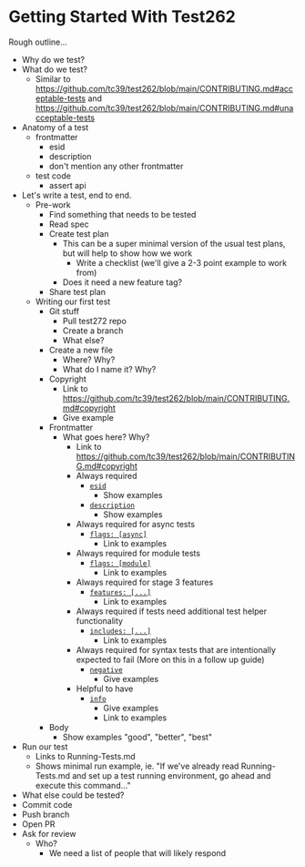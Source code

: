 # Getting Started With Test262


Rough outline...


- Why do we test?
- What do we test? 
  - Similar to https://github.com/tc39/test262/blob/main/CONTRIBUTING.md#acceptable-tests and https://github.com/tc39/test262/blob/main/CONTRIBUTING.md#unacceptable-tests
- Anatomy of a test
  - frontmatter
    - esid
    - description
    - don't mention any other frontmatter
  - test code
    - assert api
- Let's write a test, end to end.
  - Pre-work
    - Find something that needs to be tested
    - Read spec
    - Create test plan
      - This can be a super minimal version of the usual test plans, but will help to show how we work
        - Write a checklist (we'll give a 2-3 point example to work from)
      - Does it need a new feature tag?
    - Share test plan
  - Writing our first test
    - Git stuff
      - Pull test272 repo
      - Create a branch
      - What else?
    - Create a new file
      - Where? Why?
      - What do I name it? Why?
    - Copyright
      - Link to https://github.com/tc39/test262/blob/main/CONTRIBUTING.md#copyright
      - Give example
    - Frontmatter
      - What goes here? Why?
        - Link to https://github.com/tc39/test262/blob/main/CONTRIBUTING.md#copyright
        - Always required
          - [`esid`](https://github.com/tc39/test262/blob/main/CONTRIBUTING.md#esid)
            - Show examples
          - [`description`](https://github.com/tc39/test262/blob/main/CONTRIBUTING.md#description)
            - Show examples
        - Always required for async tests
          - [`flags: [async]`](https://github.com/tc39/test262/blob/main/CONTRIBUTING.md#flags)
            - Link to examples
        - Always required for module tests
          - [`flags: [module]`](https://github.com/tc39/test262/blob/main/CONTRIBUTING.md#flags)
            - Link to examples
        - Always required for stage 3 features
          - [`features: [...]`](https://github.com/tc39/test262/blob/main/CONTRIBUTING.md#features)
            - Link to examples
        - Always required if tests need additional test helper functionality
          - [`includes: [...]`](https://github.com/tc39/test262/blob/main/CONTRIBUTING.md#includes)
            - Link to examples
        - Always required for syntax tests that are intentionally expected to fail (More on this in a follow up guide)
          - [`negative`](https://github.com/tc39/test262/blob/main/CONTRIBUTING.md#negative)
            - Give examples
        - Helpful to have
          - [`info`](https://github.com/tc39/test262/blob/main/CONTRIBUTING.md#info)
            - Give examples
            - Link to examples
    - Body
      - Show examples "good", "better", "best"
- Run our test
  - Links to Running-Tests.md
  - Shows minimal run example, ie. "If we've already read Running-Tests.md and set up a test running environment, go ahead and execute this command..."
- What else could be tested?
- Commit code
- Push branch
- Open PR
- Ask for review
  - Who?
    - We need a list of people that will likely respond


